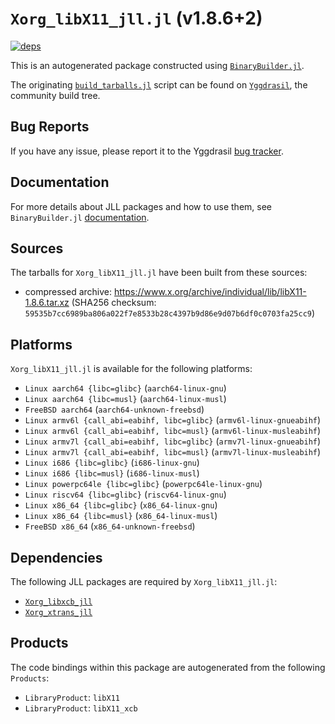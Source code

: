 # `Xorg_libX11_jll.jl` (v1.8.6+2)

[![deps](https://juliahub.com/docs/Xorg_libX11_jll/deps.svg)](https://juliahub.com/ui/Packages/General/Xorg_libX11_jll/)

This is an autogenerated package constructed using [`BinaryBuilder.jl`](https://github.com/JuliaPackaging/BinaryBuilder.jl).

The originating [`build_tarballs.jl`](https://github.com/JuliaPackaging/Yggdrasil/blob/9126f86e5be802b42f31a970aec2a5a15c450e7c/X/Xorg_libX11/build_tarballs.jl) script can be found on [`Yggdrasil`](https://github.com/JuliaPackaging/Yggdrasil/), the community build tree.

## Bug Reports

If you have any issue, please report it to the Yggdrasil [bug tracker](https://github.com/JuliaPackaging/Yggdrasil/issues).

## Documentation

For more details about JLL packages and how to use them, see `BinaryBuilder.jl` [documentation](https://docs.binarybuilder.org/stable/jll/).

## Sources

The tarballs for `Xorg_libX11_jll.jl` have been built from these sources:

* compressed archive: https://www.x.org/archive/individual/lib/libX11-1.8.6.tar.xz (SHA256 checksum: `59535b7cc6989ba806a022f7e8533b28c4397b9d86e9d07b6df0c0703fa25cc9`)

## Platforms

`Xorg_libX11_jll.jl` is available for the following platforms:

* `Linux aarch64 {libc=glibc}` (`aarch64-linux-gnu`)
* `Linux aarch64 {libc=musl}` (`aarch64-linux-musl`)
* `FreeBSD aarch64` (`aarch64-unknown-freebsd`)
* `Linux armv6l {call_abi=eabihf, libc=glibc}` (`armv6l-linux-gnueabihf`)
* `Linux armv6l {call_abi=eabihf, libc=musl}` (`armv6l-linux-musleabihf`)
* `Linux armv7l {call_abi=eabihf, libc=glibc}` (`armv7l-linux-gnueabihf`)
* `Linux armv7l {call_abi=eabihf, libc=musl}` (`armv7l-linux-musleabihf`)
* `Linux i686 {libc=glibc}` (`i686-linux-gnu`)
* `Linux i686 {libc=musl}` (`i686-linux-musl`)
* `Linux powerpc64le {libc=glibc}` (`powerpc64le-linux-gnu`)
* `Linux riscv64 {libc=glibc}` (`riscv64-linux-gnu`)
* `Linux x86_64 {libc=glibc}` (`x86_64-linux-gnu`)
* `Linux x86_64 {libc=musl}` (`x86_64-linux-musl`)
* `FreeBSD x86_64` (`x86_64-unknown-freebsd`)

## Dependencies

The following JLL packages are required by `Xorg_libX11_jll.jl`:

* [`Xorg_libxcb_jll`](https://github.com/JuliaBinaryWrappers/Xorg_libxcb_jll.jl)
* [`Xorg_xtrans_jll`](https://github.com/JuliaBinaryWrappers/Xorg_xtrans_jll.jl)

## Products

The code bindings within this package are autogenerated from the following `Products`:

* `LibraryProduct`: `libX11`
* `LibraryProduct`: `libX11_xcb`
